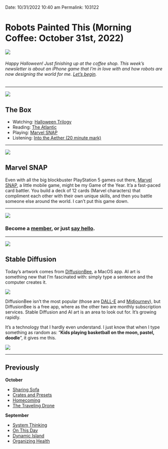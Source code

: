 
Date: 10/31/2022 10:40 am
Permalink: 103122

# Robots Painted This (Morning Coffee: October 31st, 2022)

![](https://i.imgur.com/TX0vinK.jpg)

###### Happy Halloween! Just finishing up at the coffee shop. This week’s newsletter is about an iPhone game that I’m in love with and how robots are now designing the world for me. [Let’s begin](mailto:nashp@me.com).

---- 

![](https://blotcdn.com/blog_7d9c6729f90a4fd68ca68a09e88009f0/_image_cache/7cf7610f-df38-435d-8654-200d185511c1.gif)

## The Box

- Watching: [Halloween Trilogy](https://youtu.be/q9asMicM42c)
- Reading: [The Atlantic](https://www.theatlantic.com/ideas/archive/2022/10/what-kanye-west-anti-semitism-conspiracy-theories-reveal/671885/)
- Playing: [Marvel SNAP](https://apps.apple.com/app/id1592081003)
- Listening: [Into the Aether (20 minute mark)](https://overcast.fm/+dTiMbZtEs/20:01)

---- 

![](https://i.imgur.com/bzLBVEq.jpg)

## Marvel SNAP

Even with all the big blockbuster PlayStation 5 games out there, [Marvel SNAP](https://apps.apple.com/app/id1592081003), a little mobile game, might be my Game of the Year. It’a a fast-paced card battler. You build a deck of 12 cards (Marvel characters) that compliment each other with their own unique skills, and then you battle someone else around the world. I can’t put this game down.

---- 

![](https://blotcdn.com/blog_7d9c6729f90a4fd68ca68a09e88009f0/_image_cache/a3a14dfa-5fbe-4467-9334-08637c451f11.png)

### Become a [member](https://www.patreon.com/nashp), or just [say hello](mailto:nashp@me.com).

---- 

![](https://i.imgur.com/OS6j4eS.jpg)

## Stable Diffusion

Today’s artwork comes from [DiffusionBee](https://diffusionbee.com/), a MacOS app. AI art is something new that I’m fascinated with: simply type a sentence and the computer creates it. 

![](https://diffusionbee.com/sc.png)

DiffusionBee isn’t the most popular (those are [DALL-E](https://youtu.be/yCBEumeXY4A) and [Midjourney](https://www.midjourney.com/home/)), but DiffusionBee is a free app, where as the other two are monthly subscription services. Stable Diffusion and AI art is an area to look out for. It’s growing rapidly. 

It’s a technology that I hardly even understand. I just know that when I type something as random as: “**Kids playing basketball on the moon, pastel, doodle**”, it gives me this.

![](https://i.imgur.com/Ptc4IEy.jpg)

---- 

## Previously

**October**

- [Sharing Sofa](https://nashp.com/102422)
- [Crates and Presets](https://nashp.com/101722)
- [Homecoming](https://nashp.com/101022)
- [The Traveling Drone](https://nashp.com/100322)

**September**

- [System Thinking](https://nashp.com/092622)
- [On This Day](https://nashp.com/091922)
- [Dynamic Island](https://nashp.com/091222)
- [Organizing Health](https://nashp.com/090522)
